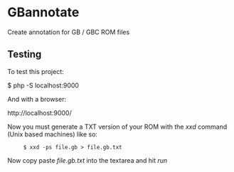 GBannotate
===========

Create annotation for GB / GBC ROM files


Testing
-------

To test this project:

$ php -S localhost:9000

And with a browser:

http://localhost:9000/


Now you must generate a TXT version of your ROM with the *xxd* command (Unix based machines) like so:

         $ xxd -ps file.gb > file.gb.txt

Now copy paste *file.gb.txt* into the textarea and hit *run*
